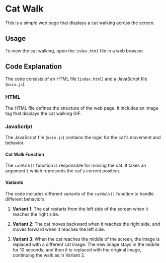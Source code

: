 # Cat Walk

This is a simple web page that displays a cat walking across the screen.

## Usage

To view the cat walking, open the `index.html` file in a web browser.

## Code Explanation

The code consists of an HTML file (`index.html`) and a JavaScript file (`main.js`).

### HTML

The HTML file defines the structure of the web page. It includes an image tag that displays the cat walking GIF.

### JavaScript

The JavaScript file (`main.js`) contains the logic for the cat's movement and behavior.

#### Cat Walk Function

The `catWalk()` function is responsible for moving the cat. It takes an argument `i` which represents the cat's current position.

#### Variants

The code includes different variants of the `catWalk()` function to handle different behaviors:

1. **Variant 1**: The cat restarts from the left side of the screen when it reaches the right side.

2. **Variant 2**: The cat moves backward when it reaches the right side, and moves forward when it reaches the left side.

3. **Variant 3**: When the cat reaches the middle of the screen, the image is replaced with a different cat image. The new image stays in the middle for 10 seconds, and then it is replaced with the original image, continuing the walk as in Variant 2.


